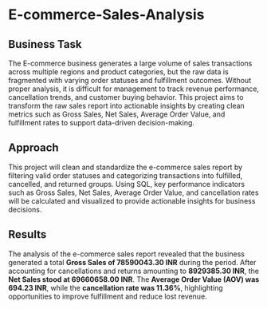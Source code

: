 # E-commerce-Sales-Analysis
## Business Task
The E-commerce business generates a large volume of sales transactions across multiple regions and product categories, but the raw data is fragmented with varying order statuses and fulfillment outcomes. Without proper analysis, it is difficult for management to track revenue performance, cancellation trends, and customer buying behavior. This project aims to transform the raw sales report into actionable insights by creating clean metrics such as Gross Sales, Net Sales, Average Order Value, and fulfillment rates to support data-driven decision-making.

## Approach
This project will clean and standardize the e-commerce sales report by filtering valid order statuses and categorizing transactions into fulfilled, cancelled, and returned groups. Using SQL, key performance indicators such as Gross Sales, Net Sales, Average Order Value, and cancellation rates will be calculated and visualized to provide actionable insights for business decisions.

## Results
The analysis of the e-commerce sales report revealed that the business generated a total **Gross Sales of 78590043.30 INR** during the period. After accounting for cancellations and returns amounting to **8929385.30 INR**, the **Net Sales stood at 69660658.00 INR**. The **Average Order Value (AOV) was 694.23 INR**, while the **cancellation rate was 11.36%**, highlighting opportunities to improve fulfillment and reduce lost revenue.
